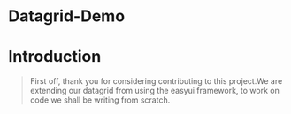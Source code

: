 # Datagrid-Demo
# Introduction
>First off, thank you for considering contributing to this project.We are extending our datagrid from using the easyui framework, to work on code we shall be writing from scratch.
